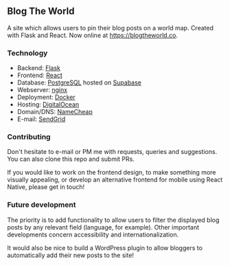 ## Blog The World
A site which allows users to pin their blog posts on a world map. Created with Flask and React. Now online at https://blogtheworld.co.

### Technology
  - Backend: [Flask](https://flask.palletsprojects.com/en/2.2.x/)
  - Frontend: [React](https://reactjs.org/)
  - Database: [PostgreSQL](https://www.postgresql.org/) hosted on [Supabase](https://supabase.com/)
  - Webserver: [nginx](https://www.nginx.com/)
  - Deployment: [Docker](https://www.docker.com/)
  - Hosting: [DigitalOcean](https://www.digitalocean.com/)
  - Domain/DNS: [NameCheap](https://www.namecheap.com/)
  - E-mail: [SendGrid](https://sendgrid.com/)

### Contributing
Don't hesitate to e-mail or PM me with requests, queries and suggestions. You can also clone this repo and submit PRs.

If you would like to work on the frontend design, to make something more visually appealing, or develop an alternative frontend for mobile using React Native, please get in touch!

### Future development
The priority is to add functionality to allow users to filter the displayed blog posts by any relevant field (language, for example). Other important developments concern accessibility and internationalization.

It would also be nice to build a WordPress plugin to allow bloggers to automatically add their new posts to the site!
